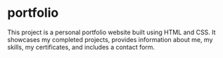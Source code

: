# portfolio
This project is a personal portfolio website built using HTML and CSS. It showcases my completed projects, provides information about me, my skills, my certificates, and includes a contact form.
